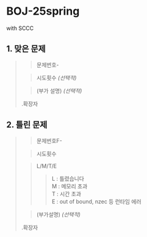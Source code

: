 # BOJ-25spring

with SCCC

## 1. 맞은 문제
>> 문제번호-
>
>> 시도횟수 *(선택적)*
>
>> (부가 설명) *(선택적)*
>
> .확장자

## 2. 틀린 문제
>> 문제번호F-
>
>> 시도횟수
>
>> L/M/T/E
>>> L : 틀렸습니다\
>>>M : 메모리 초과\
>>>T : 시간 초과\
>>>E : out of bound, nzec 등 런타임 에러
>
>> (부가설명) *(선택적)*
>
>.확장자